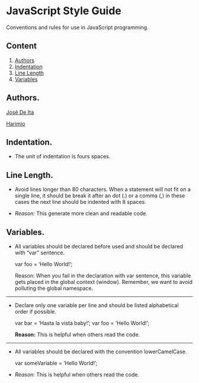 # JavaScript Style Guide
Conventions and rules for use in JavaScript programming.

## Content
  1. [Authors](#authors)
  1. [Indentation](#indentation)
  1. [Line Length](#line-length)
  1. [Variables](#variables) 


## Authors.

[José De Ita]

[Harimio]

[José De Ita]: <https://github.com/josedeita>
[Harimio]: <https://github.com/harimio>

## Indentation.
- The unit of indentation is fours spaces.

## Line Length.

- Avoid lines longer than 80 characters. When a statement will not fit on a single line, it should be break it after an dot (.) or a comma (,) in these cases the next line should be indented with 8 spaces.

- *Reason:* This generate more clean and readable code.

## Variables.

- All variables should be declared before used and should be declared with “var” sentence.

    var foo = ‘Hello World!’;

  Reason: When you fail in the declaration with var sentence, this variable gets placed in the global context (window). Remember, we want to avoid polluting the global namespace.


----------


- Declare only one variable per line and should be listed alphabetical order if possible.
    
    var bar = ‘Hasta la vista baby!’;
    var foo = ‘Hello World!’;

  **Reason:** This is helpful when others read the code.

---
- All variables should be declared with the convention lowerCamelCase.

    var someVariable = ‘Hello World!’;

- *Reason:* This is helpful when others read the code.

